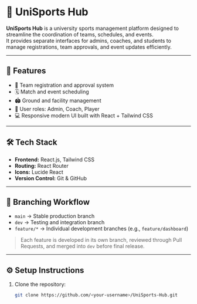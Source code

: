 # 🏅 UniSports Hub

**UniSports Hub** is a university sports management platform designed to streamline the coordination of teams, schedules, and events.  
It provides separate interfaces for admins, coaches, and students to manage registrations, team approvals, and event updates efficiently.

---

## 🚀 Features

- 🧩 Team registration and approval system  
- 🗓️ Match and event scheduling  
- 🏟️ Ground and facility management  
- 👥 User roles: Admin, Coach, Player  
- 💻 Responsive modern UI built with React + Tailwind CSS  

---

## 🛠️ Tech Stack

- **Frontend:** React.js, Tailwind CSS  
- **Routing:** React Router  
- **Icons:** Lucide React  
- **Version Control:** Git & GitHub  

---

## 🌿 Branching Workflow

- `main` → Stable production branch  
- `dev` → Testing and integration branch  
- `feature/*` → Individual development branches (e.g., `feature/dashboard`)  

> Each feature is developed in its own branch, reviewed through Pull Requests, and merged into `dev` before final release.

---

## ⚙️ Setup Instructions

1. Clone the repository:
   ```bash
   git clone https://github.com/<your-username>/UniSports-Hub.git

